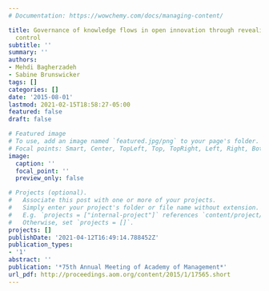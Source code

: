 ```yaml
---
# Documentation: https://wowchemy.com/docs/managing-content/

title: Governance of knowledge flows in open innovation through revealing and behavioral
  control
subtitle: ''
summary: ''
authors:
- Mehdi Bagherzadeh
- Sabine Brunswicker
tags: []
categories: []
date: '2015-08-01'
lastmod: 2021-02-15T18:58:27-05:00
featured: false
draft: false

# Featured image
# To use, add an image named `featured.jpg/png` to your page's folder.
# Focal points: Smart, Center, TopLeft, Top, TopRight, Left, Right, BottomLeft, Bottom, BottomRight.
image:
  caption: ''
  focal_point: ''
  preview_only: false

# Projects (optional).
#   Associate this post with one or more of your projects.
#   Simply enter your project's folder or file name without extension.
#   E.g. `projects = ["internal-project"]` references `content/project/deep-learning/index.md`.
#   Otherwise, set `projects = []`.
projects: []
publishDate: '2021-04-12T16:49:14.788452Z'
publication_types:
- '1'
abstract: ''
publication: '*75th Annual Meeting of Academy of Management*'
url_pdf: http://proceedings.aom.org/content/2015/1/17565.short
---
```

